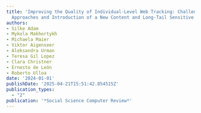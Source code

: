 ```yaml
---
title: 'Improving the Quality of Individual-Level Web Tracking: Challenges of Existing
  Approaches and Introduction of a New Content and Long-Tail Sensitive Academic Solution'
authors:
- Silke Adam
- Mykola Makhortykh
- Michaela Maier
- Viktor Aigenseer
- Aleksandra Urman
- Teresa Gil Lopez
- Clara Christner
- Ernesto de León
- Roberto Ulloa
date: '2024-01-01'
publishDate: '2025-04-21T15:51:42.854515Z'
publication_types:
  - "2"
publication: '*Social Science Computer Review*'
---
```

